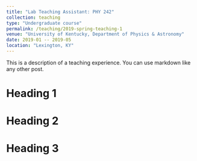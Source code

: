 ```yaml
---
title: "Lab Teaching Assistant: PHY 242"
collection: teaching
type: "Undergraduate course"
permalink: /teaching/2019-spring-teaching-1
venue: "University of Kentucky, Department of Physics & Astronomy"
date: 2019-01 -- 2019-05
location: "Lexington, KY"
---
```


This is a description of a teaching experience. You can use markdown like any other post.

Heading 1
======

Heading 2
======

Heading 3
======
